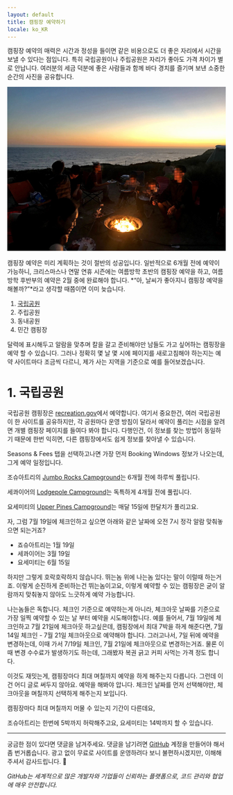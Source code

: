 ```yaml
---
layout: default
title: 캠핑장 예약하기
locale: ko_KR
---
```


캠핑장 예약의 매력은 시간과 정성을 들이면 같은 비용으로도 더 좋은 자리에서 시간을 보낼 수 있다는 점입니다. 특히 국립공원이나 주립공원은 자리가 좋아도 가격 차이가 별로 안납니다. 여러분의 세금 덕분에 좋은 사람들과 함께 바다 경치를 즐기며 보낸 소중한 순간의 사진을 공유합니다.

![Crystal Cove Moro Campground](/assets/img/camping/crystal_cove_moro.jpg)

캠핑장 예약은 미리 계획하는 것이 절반의 성공입니다. 일반적으로 6개월 전에 예약이 가능하니, 크리스마스나 연말 연휴 시즌에는 여름방학 초반의 캠핑장 예약을 하고, 여름방학 후반부의 예약은 2월 중에 완료해야 합니다. *“아, 날씨가 좋아지니 캠핑장 예약을 해볼까?”*라고 생각할 때쯤이면 이미 늦습니다.

1. [국립공원](#1-국립공원)
1. 주립공원
1. 동내공원
1. 민간 캠핑장

달력에 표시해두고 알람을 맞추며 칼을 갈고 준비해야만 남들도 가고 싶어하는 캠핑장을 예약 할 수 있습니다. 그러나 정확히 몇 날 몇 시에 페이지를 새로고침해야 하는지는 예약 사이트마다 조금씩 다르니, 제가 사는 지역을 기준으로 예를 들어보겠습니다.

# 1. 국립공원

국립공원 캠핑장은 [recreation.gov](http://recreation.gov)에서 예약합니다. 여기서 중요한건, 여러 국립공원이 한 사이트를 공유하지만, 각 공원마다 운영 방침이 달라서 예약이 풀리는 시점을 알려면 개별 캠핑장 페이지를 들여다 봐야 합니다. 다행인건, 이 정보를 찾는 방법이 동일하기 때문에 한번 익히면, 다른 캠핑장에서도 쉽게 정보를 찾아낼 수 있습니다.

Seasons & Fees 탭을 선택하고나면 가장 먼저 Booking Windows 정보가 나오는데, 그게 예약 일정입니다.

조슈아트리의 [Jumbo Rocks Campground](https://www.recreation.gov/camping/campgrounds/272300)는 6개월 전에 하루씩 풀립니다.

세콰이어의 [Lodgepole Campground](https://www.recreation.gov/camping/campgrounds/232461)는 독특하게 4개월 전에 풀립니다.

요세미티의 [Upper Pines Campground](https://www.recreation.gov/camping/campgrounds/232447)는 매달 15일에 한달치가 풀리고요.

자, 그럼 7월 19일에 체크인하고 싶으면 아래와 같은 날짜에 오전 7시 정각 알람 맞춰놓으면 되는거죠?
* 죠슈아트리는 1월 19일
* 세콰이어는 3월 19일
* 요세미티는 6월 15일

하지만 그렇게 호락호락하지 않습니다. 뛰는놈 위에 나는놈 있다는 말이 이럴때 하는거죠. 이렇게 순진하게 준비하는건 뛰는놈이고요, 이렇게 예약할 수 있는 캠핑장은 굳이 알람까지 맞춰놓지 않아도 느긋하게 예약 가능합니다.

나는놈들은 독합니다. 체크인 기준으로 예약하는게 아니라, 체크아웃 날짜를 기준으로 가장 일찍 예약할 수 있는 날 부터 예약을 시도해야합니다. 예를 들어서, 7월 19일에 체크인하고 7월 21일에 체크아웃 하고싶은데, 캠핑장에서 최대 7박을 하게 해준다면, 7월 14일 체크인 - 7월 21일 체크아웃으로 예약해야 합니다. 그러고나서, 7일 뒤에 예약을 변경하는데, 이때 가서 7/19일 체크인, 7월 21일에 체크아웃으로 변경하는거죠. 물론 이때 변경 수수료가 발생하기도 하는데, 그래봤자 복권 긁고 커피 사먹는 가격 정도 합니다.

이것도 재밋는게, 캠핑장마다 최대 며칠까지 예약을 하게 해주는지 다릅니다. 그런데 이건 어디 글로 써두지 않아요. 예약을 해봐야 압니다. 체크인 날짜를 먼저 선택해야만, 체크아웃을 며칠까지 선택하게 해주는지 보입니다.  

캠핑장마다 최대 며칠까지 머물 수 있는지 기간이 다른데요,

조슈아트리는 한번에 5박까지 허락해주고요,
요세미티는 14박까지 할 수 있습니다.



---

궁금한 점이 있다면 댓글을 남겨주세요. 댓글을 남기려면 [GitHub](http://github.com) 계정을 만들어야 해서 좀 번거롭습니다. 광고 없이 무료로 사이트를 운영하려다 보니 불편하시겠지만, 이해해 주셔서 감사드립니다. 🙂

*GitHub는 세계적으로 많은 개발자와 기업들이 신뢰하는 플랫폼으로, 코드 관리와 협업에 매우 안전합니다.*
